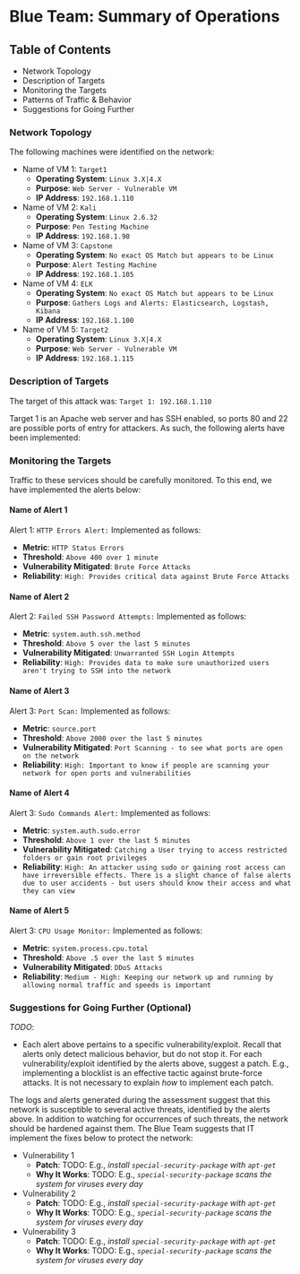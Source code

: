# Blue Team: Summary of Operations

## Table of Contents
- Network Topology
- Description of Targets
- Monitoring the Targets
- Patterns of Traffic & Behavior
- Suggestions for Going Further

### Network Topology

The following machines were identified on the network:
- Name of VM 1: `Target1`
  - **Operating System**: `Linux 3.X|4.X`
  - **Purpose**: `Web Server - Vulnerable VM`
  - **IP Address**: `192.168.1.110`
- Name of VM 2: `Kali`
  - **Operating System**: `Linux 2.6.32`  
  - **Purpose**: `Pen Testing Machine`
  - **IP Address**: `192.168.1.90`
- Name of VM 3: `Capstone` 
  - **Operating System**: `No exact OS Match but appears to be Linux`
  - **Purpose**: `Alert Testing Machine`
  - **IP Address**: `192.168.1.105`
- Name of VM 4: `ELK`
  - **Operating System**: `No exact OS Match but appears to be Linux`  
  - **Purpose**: `Gathers Logs and Alerts: Elasticsearch, Logstash, Kibana`
  - **IP Address**: `192.168.1.100`
- Name of VM 5: `Target2` 
  - **Operating System**: `Linux 3.X|4.X`
  - **Purpose**: `Web Server - Vulnerable VM`
  - **IP Address**: `192.168.1.115`

### Description of Targets

The target of this attack was: `Target 1: 192.168.1.110`

Target 1 is an Apache web server and has SSH enabled, so ports 80 and 22 are possible ports of entry for attackers. As such, the following alerts have been implemented:

### Monitoring the Targets

Traffic to these services should be carefully monitored. To this end, we have implemented the alerts below:

#### Name of Alert 1
Alert 1: `HTTP Errors Alert:`
Implemented as follows:
  - **Metric**: `HTTP Status Errors`
  - **Threshold**: `Above 400 over 1 minute`
  - **Vulnerability Mitigated**: `Brute Force Attacks`
  - **Reliability**: `High: Provides critical data against Brute Force Attacks`

#### Name of Alert 2
Alert 2: `Failed SSH Password Attempts:`
Implemented as follows:
  - **Metric**: `system.auth.ssh.method`
  - **Threshold**: `Above 5 over the last 5 minutes`
  - **Vulnerability Mitigated**: `Unwarranted SSH Login Attempts`
  - **Reliability**: `High: Provides data to make sure unauthorized users aren't trying to SSH into the network`

#### Name of Alert 3
Alert 3: `Port Scan:`
Implemented as follows:
  - **Metric**: `source.port`
  - **Threshold**: `Above 2000 over the last 5 minutes`
  - **Vulnerability Mitigated**: `Port Scanning - to see what ports are open on the network`
  - **Reliability**: `High: Important to know if people are scanning your network for open ports and vulnerabilities`

#### Name of Alert 4
Alert 3: `Sudo Commands Alert:`
Implemented as follows:
  - **Metric**: `system.auth.sudo.error`
  - **Threshold**: `Above 1 over the last 5 minutes`
  - **Vulnerability Mitigated**: `Catching a User trying to access restricted folders or gain root privileges`
  - **Reliability**: `High: An attacker using sudo or gaining root access can have irreversible effects. There is a slight chance of false alerts due to user accidents - but users should know their access and what they can view`

  #### Name of Alert 5
Alert 3: `CPU Usage Monitor:`
Implemented as follows:
  - **Metric**: `system.process.cpu.total`
  - **Threshold**: `Above .5 over the last 5 minutes`
  - **Vulnerability Mitigated**: `DDoS Attacks`
  - **Reliability**: `Medium - High: Keeping our network up and running by allowing normal traffic and speeds is important`


### Suggestions for Going Further (Optional)
_TODO_: 
- Each alert above pertains to a specific vulnerability/exploit. Recall that alerts only detect malicious behavior, but do not stop it. For each vulnerability/exploit identified by the alerts above, suggest a patch. E.g., implementing a blocklist is an effective tactic against brute-force attacks. It is not necessary to explain _how_ to implement each patch.

The logs and alerts generated during the assessment suggest that this network is susceptible to several active threats, identified by the alerts above. In addition to watching for occurrences of such threats, the network should be hardened against them. The Blue Team suggests that IT implement the fixes below to protect the network:
- Vulnerability 1
  - **Patch**: TODO: E.g., _install `special-security-package` with `apt-get`_
  - **Why It Works**: TODO: E.g., _`special-security-package` scans the system for viruses every day_
- Vulnerability 2
  - **Patch**: TODO: E.g., _install `special-security-package` with `apt-get`_
  - **Why It Works**: TODO: E.g., _`special-security-package` scans the system for viruses every day_
- Vulnerability 3
  - **Patch**: TODO: E.g., _install `special-security-package` with `apt-get`_
  - **Why It Works**: TODO: E.g., _`special-security-package` scans the system for viruses every day_